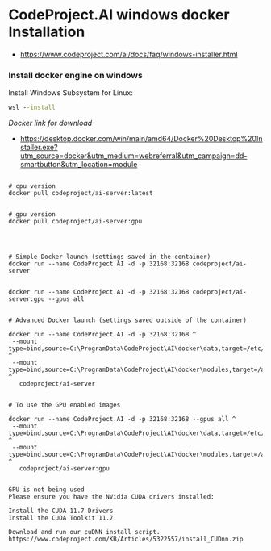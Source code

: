 # CodeProject.AI windows docker Installation

* https://www.codeproject.com/ai/docs/faq/windows-installer.html

### Install docker engine on windows

Install  Windows Subsystem for Linux:
```cmd
wsl --install
```


_Docker link for download_

* https://desktop.docker.com/win/main/amd64/Docker%20Desktop%20Installer.exe?utm_source=docker&utm_medium=webreferral&utm_campaign=dd-smartbutton&utm_location=module





```

# cpu version
docker pull codeproject/ai-server:latest


# gpu version
docker pull codeproject/ai-server:gpu




# Simple Docker launch (settings saved in the container)
docker run --name CodeProject.AI -d -p 32168:32168 codeproject/ai-server


docker run --name CodeProject.AI -d -p 32168:32168 codeproject/ai-server:gpu --gpus all


# Advanced Docker launch (settings saved outside of the container)

docker run --name CodeProject.AI -d -p 32168:32168 ^
 --mount type=bind,source=C:\ProgramData\CodeProject\AI\docker\data,target=/etc/codeproject/ai ^
 --mount type=bind,source=C:\ProgramData\CodeProject\AI\docker\modules,target=/app/modules ^
   codeproject/ai-server


# To use the GPU enabled images

docker run --name CodeProject.AI -d -p 32168:32168 --gpus all ^
 --mount type=bind,source=C:\ProgramData\CodeProject\AI\docker\data,target=/etc/codeproject/ai ^
 --mount type=bind,source=C:\ProgramData\CodeProject\AI\docker\modules,target=/app/modules ^
   codeproject/ai-server:gpu


GPU is not being used
Please ensure you have the NVidia CUDA drivers installed:

Install the CUDA 11.7 Drivers
Install the CUDA Toolkit 11.7.

Download and run our cuDNN install script.
https://www.codeproject.com/KB/Articles/5322557/install_CUDnn.zip


